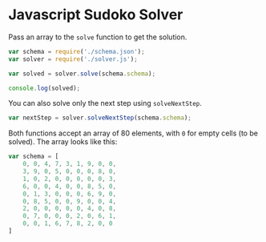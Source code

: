 # Javascript Sudoko Solver
Pass an array to the `solve` function to get the solution.
```javascript
var schema = require('./schema.json');
var solver = require('./solver.js');

var solved = solver.solve(schema.schema);

console.log(solved);
```
You can also solve only the next step using `solveNextStep`.
```javascript
var nextStep = solver.solveNextStep(schema.schema);
```
Both functions accept an array of 80 elements, with `0` for empty cells (to be solved). The array looks like this:
```javascript
var schema = [
    0, 0, 4, 7, 3, 1, 9, 0, 0,
    3, 9, 0, 5, 0, 0, 0, 8, 0,
    1, 0, 2, 0, 0, 0, 0, 0, 3,
    6, 0, 0, 4, 0, 0, 8, 5, 0,
    0, 1, 3, 0, 0, 0, 6, 9, 0,
    0, 8, 5, 0, 0, 9, 0, 0, 4,
    2, 0, 0, 0, 0, 0, 4, 0, 8,
    0, 7, 0, 0, 0, 2, 0, 6, 1,
    0, 0, 1, 6, 7, 8, 2, 0, 0
]
```
